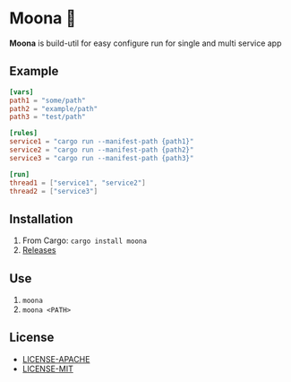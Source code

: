 # Moona 🌙
**Moona** is build-util for easy configure run for single and multi service app

## Example

```toml
[vars]
path1 = "some/path"
path2 = "example/path"
path3 = "test/path"

[rules]
service1 = "cargo run --manifest-path {path1}"
service2 = "cargo run --manifest-path {path2}"
service3 = "cargo run --manifest-path {path3}"

[run]
thread1 = ["service1", "service2"]
thread2 = ["service3"]
```

## Installation
1. From Cargo: ```cargo install moona```
2. [Releases](https://github.com/europeDreadlyDevil/Moona/releases/tag/moona-v0.1.0)

## Use
1. ```moona```
2. ```moona <PATH>```

## License
* [LICENSE-APACHE](LICENSE-APACHE)
* [LICENSE-MIT](LICENSE-MIT)

